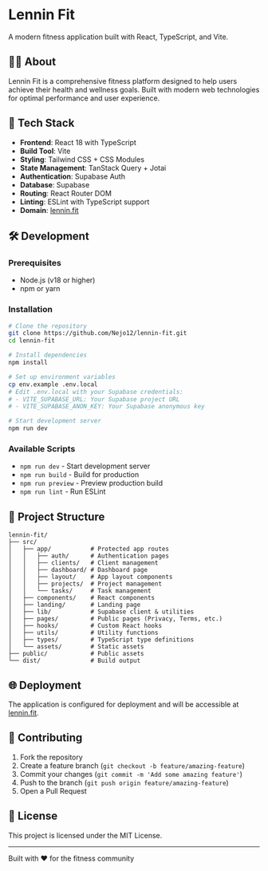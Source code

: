 # Lennin Fit

A modern fitness application built with React, TypeScript, and Vite.

## 🏃‍♂️ About

Lennin Fit is a comprehensive fitness platform designed to help users achieve their health and wellness goals. Built with modern web technologies for optimal performance and user experience.

## 🚀 Tech Stack

- **Frontend**: React 18 with TypeScript
- **Build Tool**: Vite
- **Styling**: Tailwind CSS + CSS Modules
- **State Management**: TanStack Query + Jotai
- **Authentication**: Supabase Auth
- **Database**: Supabase
- **Routing**: React Router DOM
- **Linting**: ESLint with TypeScript support
- **Domain**: [lennin.fit](https://lennin.fit)

## 🛠️ Development

### Prerequisites

- Node.js (v18 or higher)
- npm or yarn

### Installation

```bash
# Clone the repository
git clone https://github.com/Nejo12/lennin-fit.git
cd lennin-fit

# Install dependencies
npm install

# Set up environment variables
cp env.example .env.local
# Edit .env.local with your Supabase credentials:
# - VITE_SUPABASE_URL: Your Supabase project URL
# - VITE_SUPABASE_ANON_KEY: Your Supabase anonymous key

# Start development server
npm run dev
```

### Available Scripts

- `npm run dev` - Start development server
- `npm run build` - Build for production
- `npm run preview` - Preview production build
- `npm run lint` - Run ESLint

## 📁 Project Structure

```
lennin-fit/
├── src/
│   ├── app/           # Protected app routes
│   │   ├── auth/      # Authentication pages
│   │   ├── clients/   # Client management
│   │   ├── dashboard/ # Dashboard page
│   │   ├── layout/    # App layout components
│   │   ├── projects/  # Project management
│   │   └── tasks/     # Task management
│   ├── components/    # React components
│   ├── landing/       # Landing page
│   ├── lib/           # Supabase client & utilities
│   ├── pages/         # Public pages (Privacy, Terms, etc.)
│   ├── hooks/         # Custom React hooks
│   ├── utils/         # Utility functions
│   ├── types/         # TypeScript type definitions
│   └── assets/        # Static assets
├── public/            # Public assets
└── dist/              # Build output
```

## 🌐 Deployment

The application is configured for deployment and will be accessible at [lennin.fit](https://lennin.fit).

## 🤝 Contributing

1. Fork the repository
2. Create a feature branch (`git checkout -b feature/amazing-feature`)
3. Commit your changes (`git commit -m 'Add some amazing feature'`)
4. Push to the branch (`git push origin feature/amazing-feature`)
5. Open a Pull Request

## 📄 License

This project is licensed under the MIT License.

---

Built with ❤️ for the fitness community
